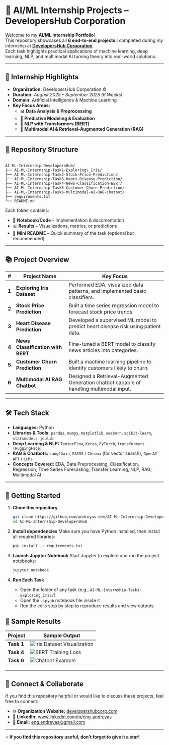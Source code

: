 # 🧠 AI/ML Internship Projects – DevelopersHub Corporation

Welcome to my **AI/ML Internship Portfolio**!  
This repository showcases all **6 end-to-end projects** I completed during my internship at **[DevelopersHub Corporation](https://developershubcorp.com/)**.  
Each task highlights practical applications of machine learning, deep learning, NLP, and multimodal AI turning theory into real-world solutions.

---

## 🔎 Internship Highlights

- **Organization:** DevelopersHub Corporation ©  
- **Duration:** *August 2025 – September 2025 (6 Weeks)* 
- **Domain:** Artificial Intelligence & Machine Learning  
- **Key Focus Areas:**  
  - 📊 **Data Analysis & Preprocessing**  
  - 🤖 **Predictive Modeling & Evaluation**  
  - 📰 **NLP with Transformers (BERT)**  
  - 🔗 **Multimodal AI & Retrieval-Augmented Generation (RAG)**  

---

## 📂 Repository Structure

```

AI-ML-Internship-DevelopersHub/
├── AI-ML-Internship-Task1-Exploring\_Iris/
├── AI-ML-Internship-Task2-Stock-Price-Prediction/
├── AI-ML-Internship-Task3-Heart-Disease-Prediction/
├── AI-ML-Internship-Task4-News-Classification-BERT/
├── AI-ML-Internship-Task5-Customer-Churn-Prediction/
├── AI-ML-Internship-Task6-Multimodal-AI-RAG-Chatbot/
├── requirements.txt
└── README.md

````

Each folder contains:
- 📝 **Notebook/Code** – Implementation & documentation  
- 📊 **Results** – Visualizations, metrics, or predictions  
- 📄 **Mini README** – Quick summary of the task (optional but recommended)  

---

## 📚 Project Overview

| # | Project Name | Key Focus |
|---|--------------|-----------|
| **1** | **Exploring Iris Dataset** | Performed EDA, visualized data patterns, and implemented basic classifiers. |
| **2** | **Stock Price Prediction** | Built a time series regression model to forecast stock price trends. |
| **3** | **Heart Disease Prediction** | Developed a supervised ML model to predict heart disease risk using patient data. |
| **4** | **News Classification with BERT** | Fine-tuned a BERT model to classify news articles into categories. |
| **5** | **Customer Churn Prediction** | Built a machine learning pipeline to identify customers likely to churn. |
| **6** | **Multimodal AI RAG Chatbot** | Designed a Retrieval-Augmented Generation chatbot capable of handling multimodal input. |

---

## 🛠 Tech Stack

- **Languages:** Python  
- **Libraries & Tools:** `pandas`, `numpy`, `matplotlib`, `seaborn`, `scikit-learn`, `statsmodels`, `joblib`  
- **Deep Learning & NLP:** `TensorFlow`, `Keras`, `PyTorch`, `transformers (HuggingFace)`  
- **RAG & Chatbots:** `LangChain`, `FAISS` / `Chroma` (for vector search), `OpenAI API` / `LLMs`  
- **Concepts Covered:** EDA, Data Preprocessing, Classification, Regression, Time Series Forecasting, Transfer Learning, NLP, RAG, Multimodal AI


---

## 🚀 Getting Started

1. **Clone this repository**
   ```bash
   git clone https://github.com/andreyas-dev/AI-ML-Internship-DevelopersHub.git
   cd AI-ML-Internship-DevelopersHub

2. **Install dependencies**
   Make sure you have Python installed, then install all required libraries:

   ```bash
   pip install -r requirements.txt
   ```

3. **Launch Jupyter Notebook**
   Start Jupyter to explore and run the project notebooks:

   ```bash
   jupyter notebook
   ```

4. **Run Each Task**

   * Open the folder of any task (e.g., `AI-ML-Internship-Task1-Exploring_Iris/`)
   * Open the `.ipynb` notebook file inside it
   * Run the cells step by step to reproduce results and view outputs

## 📸 Sample Results

| Project    | Sample Output |
|-----------|---------------|
| **Task 1** | ![Iris Dataset Visualization](https://via.placeholder.com/300x150.png?text=Iris+EDA) |
| **Task 4** | ![BERT Training Loss](https://via.placeholder.com/300x150.png?text=BERT+Training+Graph) |
| **Task 6** | ![Chatbot Example](https://via.placeholder.com/300x150.png?text=Chatbot+Conversation) |


---

## 🤝 Connect & Collaborate

If you find this repository helpful or would like to discuss these projects, feel free to connect:

* 🌐 **Organization Website:** [developershubcorp.com](https://developershubcorp.com/)  
* 💼 **LinkedIn:** www.linkedin.com/in/eng-andreyas  
* 📧 **Email:** eng.andreyas@gmail.com  

---

⭐ **If you find this repository useful, don’t forget to give it a star!**

